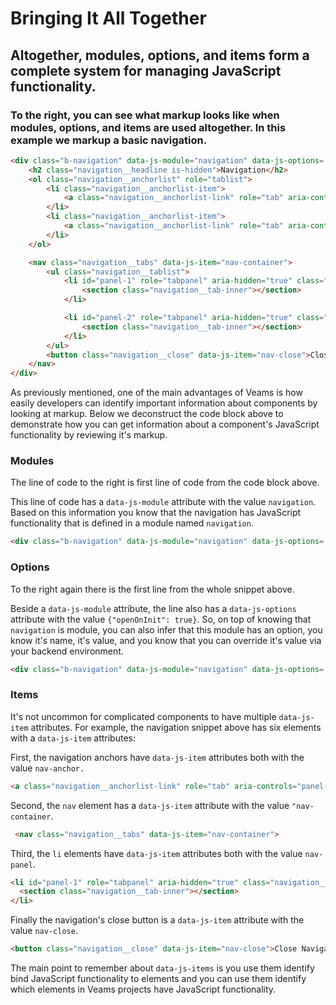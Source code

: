[//]: # ({{#wrapWith "grid-row"}})
[//]: #     ({{#wrapWith "grid-col" colClasses="is-col-mobile-l-12"}})

# Bringing It All Together

## Altogether, modules, options, and items form a complete system for managing JavaScript functionality.

[//]: #     ({{/wrapWith}})
[//]: # ({{/wrapWith}})

[//]: # ({{#wrapWith "grid-row"}})
[//]: #     ({{#wrapWith "grid-col" colClasses="is-col-mobile-l-6"}})

###  To the right, you can see what markup looks like when modules, options, and items are used altogether. In this example we markup a basic navigation.

[//]: #     ({{/wrapWith}})
[//]: #     ({{#wrapWith "grid-col" colClasses="is-col-mobile-l-6"}})

```html
<div class="b-navigation" data-js-module="navigation" data-js-options='{"openOnInit": true}'>
    <h2 class="navigation__headline is-hidden">Navigation</h2>
    <ol class="navigation__anchorlist" role="tablist">
        <li class="navigation__anchorlist-item">
            <a class="navigation__anchorlist-link" role="tab" aria-controls="panel-1" data-js-item="nav-anchor" href="#panel-1">Capital Markets</a>
        </li>
        <li class="navigation__anchorlist-item">
            <a class="navigation__anchorlist-link" role="tab" aria-controls="panel-2" data-js-item="nav-anchor" href="#panel-2">Retail Banking</a>
        </li>
    </ol>

    <nav class="navigation__tabs" data-js-item="nav-container">
        <ul class="navigation__tablist">
            <li id="panel-1" role="tabpanel" aria-hidden="true" class="navigation__tab" data-js-item="nav-panel">
                <section class="navigation__tab-inner"></section>
            </li>

            <li id="panel-2" role="tabpanel" aria-hidden="true" class="navigation__tab" data-js-item="nav-panel">
                <section class="navigation__tab-inner"></section>
            </li>
        </ul>
        <button class="navigation__close" data-js-item="nav-close">Close Navigation</button>
    </nav>
</div>
```
[//]: #     ({{/wrapWith}})
[//]: #     ({{#wrapWith "grid-col" colClasses="is-col-mobile-l-12"}})

As previously mentioned, one of the main advantages of Veams is how easily developers can identify important information about components by looking at markup. Below we deconstruct the code block above to demonstrate how you can get information about a component's JavaScript functionality by reviewing it's markup.

[//]: #     ({{/wrapWith}})
[//]: # ({{/wrapWith}})

[//]: # ({{#wrapWith "grid-row"}})
[//]: #     ({{#wrapWith "grid-col" colClasses="is-col-mobile-l-6"}})

### Modules 

The line of code to the right is first line of code from the code block above.

This line of code has a ```data-js-module```  attribute with the value ```navigation```. Based on this information you know that the navigation has JavaScript functionality that is defined in a module named ```navigation```.

[//]: #     ({{/wrapWith}})
[//]: #     ({{#wrapWith "grid-col" colClasses="is-col-mobile-l-6"}})

```html
<div class="b-navigation" data-js-module="navigation" data-js-options='{"openOnInit": true}'>
```

[//]: #     ({{/wrapWith}})
[//]: # ({{/wrapWith}})

[//]: # ({{#wrapWith "grid-row"}})
[//]: #     ({{#wrapWith "grid-col" colClasses="is-col-mobile-l-6"}})

### Options

To the right again there is the first line from the whole snippet above.

Beside a ```data-js-module``` attribute, the line also has a ```data-js-options``` attribute with the value ```{"openOnInit": true}```. So, on top of knowing that ```navigation``` is module, you can also infer that this module has an option, you know it's name, it's value, and you know that you can override it's value via your backend environment.

[//]: #     ({{/wrapWith}})
[//]: #     ({{#wrapWith "grid-col" colClasses="is-col-mobile-l-6"}})

```html
<div class="b-navigation" data-js-module="navigation" data-js-options='{"openOnInit": true}'>
```

[//]: #     ({{/wrapWith}})
[//]: # ({{/wrapWith}})

[//]: # ({{#wrapWith "grid-row"}})
[//]: #     ({{#wrapWith "grid-col" colClasses="is-col-mobile-l-6"}})

### Items 

It's not uncommon for complicated components to have multiple `data-js-item` attributes. For example, the navigation snippet above has six elements with a ```data-js-item``` attributes:

First, the navigation anchors have ```data-js-item```  attributes both with the value ```nav-anchor.```

[//]: #     ({{/wrapWith}})
[//]: #     ({{#wrapWith "grid-col" colClasses="is-col-mobile-l-6"}})

```html
<a class="navigation__anchorlist-link" role="tab" aria-controls="panel-1" data-js-item="nav-anchor" href="#panel-1">Capital Markets</a>
```

[//]: #     ({{/wrapWith}})
[//]: # ({{/wrapWith}})

[//]: # ({{#wrapWith "grid-row"}})
[//]: #     ({{#wrapWith "grid-col" colClasses="is-col-mobile-l-6"}})

Second, the ```nav```  element has a  ```data-js-item``` attribute with the value ```"nav-container```.

[//]: #     ({{/wrapWith}})
[//]: #     ({{#wrapWith "grid-col" colClasses="is-col-mobile-l-6"}})

```html
 <nav class="navigation__tabs" data-js-item="nav-container">
```
[//]: #     ({{/wrapWith}})
[//]: # ({{/wrapWith}})

[//]: # ({{#wrapWith "grid-row"}})
[//]: #     ({{#wrapWith "grid-col" colClasses="is-col-mobile-l-6"}})

Third, the ```li```  elements have ```data-js-item``` attributes both with the value ```nav-panel```.

[//]: #     ({{/wrapWith}})
[//]: #     ({{#wrapWith "grid-col" colClasses="is-col-mobile-l-6"}})
[//]: #     ({{/wrapWith}})
[//]: #     ({{#wrapWith "grid-col" colClasses="is-col-mobile-l-6"}})


```html
<li id="panel-1" role="tabpanel" aria-hidden="true" class="navigation__tab" data-js-item="nav-panel">
  <section class="navigation__tab-inner"></section>
</li>
```
[//]: #     ({{/wrapWith}})
[//]: # ({{/wrapWith}})

[//]: # ({{#wrapWith "grid-row"}})
[//]: #     ({{#wrapWith "grid-col" colClasses="is-col-mobile-l-6"}})

Finally the navigation's close button is a ```data-js-item``` attribute with the value ```nav-close```.
 
[//]: #     ({{/wrapWith}})      
[//]: #     ({{#wrapWith "grid-col" colClasses="is-col-mobile-l-6"}})
         
```html
<button class="navigation__close" data-js-item="nav-close">Close Navigation</button>
```
[//]: #     ({{/wrapWith}})
[//]: # ({{/wrapWith}})

[//]: # ({{#wrapWith "grid-row"}})
[//]: #     ({{#wrapWith "grid-col" colClasses="is-col-mobile-l-6"}})

The main point to remember about ```data-js-items``` is you use them identify bind JavaScript functionality to elements and you can use them identify which elements in Veams projects have JavaScript functionality.

[//]: #     ({{/wrapWith}})
[//]: # ({{/wrapWith}})
